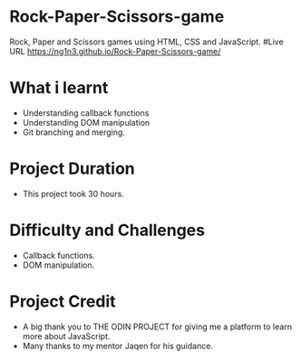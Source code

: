 # Rock-Paper-Scissors-game
Rock, Paper and Scissors games using HTML, CSS and JavaScript.
#Live URL
https://ng1n3.github.io/Rock-Paper-Scissors-game/
# What i learnt
- Understanding callback functions
- Understanding DOM manipulation
- Git branching and merging.

# Project Duration
- This project took 30 hours.

# Difficulty and Challenges
- Callback functions.
- DOM manipulation.

# Project Credit
- A big thank you to THE ODIN PROJECT for giving me a platform to learn more about JavaScript.
- Many thanks to my mentor Jaqen for his guidance.
